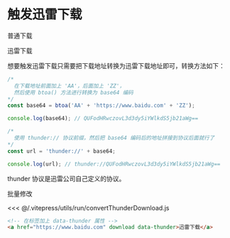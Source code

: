 # 触发迅雷下载

<script setup>
  import { onMounted } from 'vue';
  import { withBase } from 'vitepress';
  import { convertThunderDownload } from '@/utils/run/convertThunderDownload.js';
  
  const url = location.origin + withBase('/images/other/vscode-extension-logo/vue.png');

  onMounted(()=>setThunderDownload());
</script>

<a :href="url" download>普通下载</a>

<a :href="url" download data-thunder>迅雷下载</a>

想要触发迅雷下载只需要把下载地址转换为迅雷下载地址即可，转换方法如下：

```js
/* 
  在下载地址前面加上 'AA'，后面加上 'ZZ'，
  然后使用 btoa() 方法进行转换为 base64 编码
*/
const base64 = btoa('AA' + 'https://www.baidu.com' + 'ZZ');

console.log(base64); // QUFodHRwczovL3d3dy5iYWlkdS5jb21aWg==

/* 
  使用 thunder:// 协议前缀，然后把 base64 编码后的地址拼接到协议后面就行了
*/
const url = 'thunder://' + base64;

console.log(url); // thunder://QUFodHRwczovL3d3dy5iYWlkdS5jb21aWg==
```

thunder 协议是迅雷公司自己定义的协议。

批量修改

<<< @/.vitepress/utils/run/convertThunderDownload.js

```html
<!-- 在标签加上 data-thunder 属性 -->
<a href="https://www.baidu.com" download data-thunder>迅雷下载</a>
```
